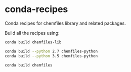 # conda-recipes

Conda recipes for chemfiles library and related packages.

Build all the recipes using:

```sh
conda build chemfiles-lib

conda build --python 2.7 chemfiles-python
conda build --python 3.5 chemfiles-python

conda build chemfiles
```
